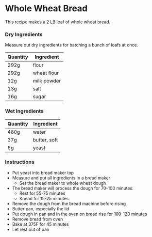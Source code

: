 # Whole Wheat Bread

This recipe makes a 2 LB loaf of whole wheat bread.

### Dry Ingredients

Measure out dry ingredients for batching a bunch of loafs at once.

| Quantity | Ingredient |
| -------- | ---------- |
| 292g | flour |
| 292g | wheat flour |
| 12g | milk powder |
| 13g | salt |
| 16g | sugar |

### Wet Ingredients

| Quantity | Ingredient |
| -------- | ---------- |
| 480g | water |
| 37g | butter, soft |
| 6g | yeast |

### Instructions

* Put yeast into bread maker top
* Measure and put all ingredients in a bread maker
  * Set the bread maker to whole wheat dough
* The bread maker will process the dough for 70-100 minutes:
  * Rest for 55-75 minutes
  * Knead for 15-25 minutes
* Remove the dough from the bread machine before rising
* Butter pan, especially the lid
* Put dough in pan and in the oven on bread rise for 100-120 minutes
* Remove bread from oven
* Bake at 375F for 45 minutes
* Let rest out of pan

